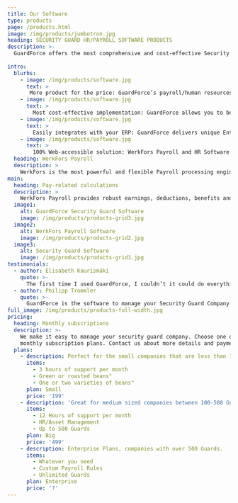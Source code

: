```yaml
---
title: Our Software
type: products
page: /products.html
image: /img/products/jumbotron.jpg
heading: SECURITY GUARD HR/PAYROLL SOFTWARE PRODUCTS
description: >-
  GuardForce offers the most comprehensive and cost-effective Security Guard HRMS/Payroll Software on the market. 
  
intro:
  blurbs:
    - image: /img/products/software.jpg
      text: >
       More product for the price: GuardForce’s payroll/human resources software and convenient HR/payroll service solution deliver more  “out-of-the-box” HR and payroll functionality than any other vendor in the market today.
    - image: /img/products/software.jpg
      text: >
        Most cost-effective implementation: GuardForce allows you to begin experiencing hr and payroll software benefits fast, with the quickest time to live payroll and the ability to implement HR/payroll functionality in stages to address your most critical needs first—for a quicker return on your investment. 
    - image: /img/products/software.jpg
      text: >
        Easily integrates with your ERP: GuardForce delivers unique Enterprise Resource Planning integration that provide the ability to interface your payroll and hr software painlessly. 
    - image: /img/products/software.jpg
      text: >
        100% Web-accessible solution: WerkFors Payroll and HR Software serves as your company’s workforce portal—the first stop for executives, HR/Payroll staff managers, and employees for company related activities, with access to human resources, pay and benefits information that draws employees in and with access to other value-added offerings that show the total value of employment at your organization. 
  heading: WerkFors Payroll
  description: >
    WerkFors is the most powerful and flexible Payroll processing engine on the market. It delivers high performance, accuracy, and ease in getting paychecks out. Not only that, with prepackaged and custom reporting and online analytics, WerkFors's Payroll software empowers Payroll and finance specialists to find, analyze, and output the Payroll information they need with very little effort and no extra costs. 
main:
  heading: Pay-related calculations
  description: >
    WerkFors Payroll provides robust earnings, deductions, benefits and workers' compensation calculations defined by groups. There is no need for side Payroll calculations or additional programming. 
  image1:
    alt: GuardForce Security Guard Software
    image: /img/products/products-grid3.jpg
  image2:
    alt: WerkFors Payroll Software
    image: /img/products/products-grid2.jpg
  image3:
    alt: Security Guard Software
    image: /img/products/products-grid1.jpg
testimonials:
  - author: Elisabeth Kaurismäki
    quote: >-
      The first time I used GuardForce, I couldn’t it could do everything it could do.
  - author: Philipp Trommler
    quote: >-
      GuardForce is the software to manage your Security Guard Company. 
full_image: /img/products/products-full-width.jpg
pricing:
  heading: Monthly subscriptions
  description: >-
    We make it easy to manage your security guard company. Choose one of our
    monthly subscription plans. Contact us about more details and payment info.
  plans:
    - description: Perfect for the small companies that are less than 100 Guards.
      items:
        - 3 hours of support per month
        - Green or roasted beans"
        - One or two varieties of beans"
      plan: Small
      price: '199'
    - description: 'Great for medium sized companies between 100-500 Guards'
      items:
        - 12 Hours of support per month
        - HR/Asset Management
        - Up to 500 Guards
      plan: Big
      price: '499'
    - description: Enterprise Plans, companies with over 500 Guards.
      items:
        - Whatever you need
        - Custom Payroll Rules
        - Unlimited Guards
      plan: Enterprise
      price: '?'
---
```


